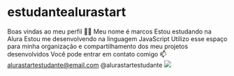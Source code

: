 # estudantealurastart
Boas vindas ao meu perfil 💙💙
Meu nome é marcos
Estou estudando na Alura
Estou me desenvolvendo na linguagem JavaScript
Utilizo esse espaço para minha organização e compartilhamento dos meu projetos desenvolvidos
Você pode entrar em contato comigo 📫
alurastartestudante@email.com
@alurastartestudante
![](https://images.app.goo.gl/m6tgXQJf8Vo56Eco6)

